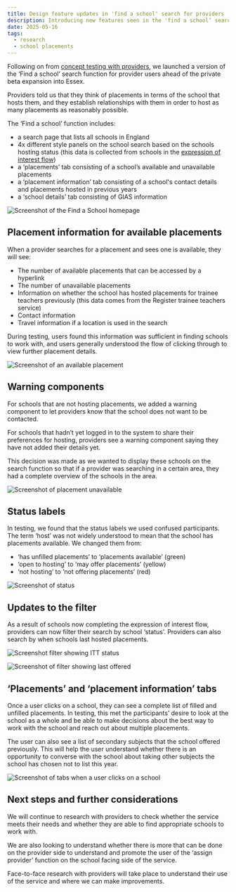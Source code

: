 ```yaml
---
title: Design feature updates in 'find a school' search for providers
description: Introducing new features seen in the 'find a school’ search function for providers
date: 2025-05-16
tags:
  - research
  - school placements
---
```


Following on from [concept testing with providers](/manage-school-placements/concept-testing-with-providers/), we launched a version of the ‘Find a school’ search function for provider users ahead of the private beta expansion into Essex.

Providers told us that they think of placements in terms of the school that hosts them, and they establish relationships with them in order to host as many placements as reasonably possible.

The ‘Find a school’ function includes:

- a search page that lists all schools in England
- 4x different style panels on the school search based on the schools hosting status (this data is collected from schools in the [expression of interest flow](/manage-school-placements/expression-of-interest-flow-for-school-users/))
- a ‘placements’ tab consisting of a school’s available and unavailable placements
- a ‘placement information’ tab consisting of a school's contact details and placements hosted in previous years
- a ‘school details’ tab consisting of GIAS information

![Screenshot of the Find a School homepage](a-find-school.png "Screenshot shows the Find a school homepage that providers see when they sign in")

## Placement information for available placements

When a provider searches for a placement and sees one is available, they will see:

- The number of available placements that can be accessed by a hyperlink
- The number of unavailable placements
- Information on whether the school has hosted placements for trainee teachers previously (this data comes from the Register trainee teachers service)
- Contact information
- Travel information if a location is used in the search

During testing, users found this information was sufficient in finding schools to work with, and users generally understood the flow of clicking through to view further placement details.

![Screenshot of an available placement](b-available.png "Screenshot shows an available placement")

## Warning components

For schools that are not hosting placements, we added a warning component to let providers know that the school does not want to be contacted.

For schools that hadn’t yet logged in to the system to share their preferences for hosting, providers see a warning component saying they have not added their details yet.

This decision was made as we wanted to display these schools on the search function so that if a provider was searching in a certain area, they had a complete overview of the schools in the area.

![Screenshot of placement unavailable](c-unavailable.png "Screenshow shows an unavailable placement")

## Status labels

In testing, we found that the status labels we used confused participants. The term ‘host’ was not widely understood to mean that the school has placements available. We changed them from:

- ‘has unfilled placements’ to ‘placements available’ (green)
- ‘open to hosting’ to ‘may offer placements’ (yellow)
- ‘not hosting’ to ‘not offering placements’ (red)

![Screenshot of status](d-status.png "Screenshot listing the status labels seen by providers")

## Updates to the filter

As a result of schools now completing the expression of interest flow, providers can now filter their search by school ‘status’. Providers can also search by when schools last hosted placements.

![Screenshot filter showing ITT status](e-ittstatus-filter.png "Screenshot shows the ITT status part of the filter search seen by providers")

![Screenshot of filter showing last offered](f-lastoffered-filter.png "Screenshot shows the ‘last offered’ part of the filter search seen by providers")

## ‘Placements’ and ‘placement information’ tabs

Once a user clicks on a school, they can see a complete list of filled and unfilled placements. In testing, this met the participants’ desire to look at the school as a whole and be able to make decisions about the best way to work with the school and reach out about multiple placements.

The user can also see a list of secondary subjects that the school offered previously. This will help the user understand whether there is an opportunity to converse with the school about taking other subjects the school has chosen not to list this year.

![Screenshot of tabs when a user clicks on a school](g-tabs.png "Screenshot shows the horiozontal nav")

## Next steps and further considerations

We will continue to research with providers to check whether the service meets their needs and whether they are able to find appropriate schools to work with.

We are also looking to understand whether there is more that can be done on the provider side to understand and promote the user of the ‘assign provider’ function on the school facing side of the service.

Face-to-face research with providers will take place to understand their use of the service and where we can make improvements.
